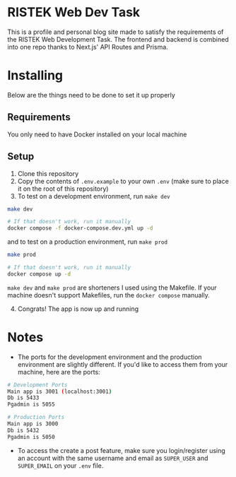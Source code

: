 # RISTEK Web Dev Task

This is a profile and personal blog site made to satisfy the requirements of the RISTEK Web Development Task. The frontend and backend is combined into one repo thanks to Next.js' API Routes and Prisma.

# Installing

Below are the things need to be done to set it up properly

## Requirements

You only need to have Docker installed on your local machine

## Setup

1. Clone this repository
2. Copy the contents of `.env.example` to your own `.env` (make sure to place it on the root of this repository)
3. To test on a development environment, run `make dev`

```bash
make dev

# If that doesn't work, run it manually
docker compose -f docker-compose.dev.yml up -d
```

and to test on a production environment, run `make prod`

```bash
make prod

# If that doesn't work, run it manually
docker compose up -d
```

`make dev` and `make prod` are shorteners I used using the Makefile. If your machine doesn't support Makefiles, run the `docker compose` manually.

4. Congrats! The app is now up and running

# Notes

- The ports for the development environment and the production environment are slightly different. If you'd like to access them from your machine, here are the ports:

```bash
# Development Ports
Main app is 3001 (localhost:3001)
Db is 5433
Pgadmin is 5055

# Production Ports
Main app is 3000
Db is 5432
Pgadmin is 5050
```

- To access the create a post feature, make sure you login/register using an account with the same username and email as `SUPER_USER` and `SUPER_EMAIL` on your `.env` file.
